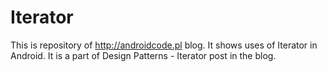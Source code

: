 # Iterator
This is repository of http://androidcode.pl blog. It shows uses of Iterator in Android. It is a part of Design Patterns - Iterator post in the blog. 

